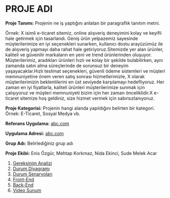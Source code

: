 # PROJE ADI 

**Proje Tanımı:** Projenin ne iş yaptığını anlatan bir paragraflık tanıtım metni. 

Örnek: X isimli e-ticaret sitemiz, online alışveriş deneyimini kolay ve keyifli hale getirmek için tasarlandı. Geniş ürün yelpazemiz sayesinde müşterilerimize en iyi seçenekleri sunarken, kullanıcı dostu arayüzümüz ile de alışveriş yapmayı daha rahat hale getiriyoruz.Sitemizde yer alan ürünler, kaliteli ve güvenilir markaların en yeni ve trend ürünlerinden oluşuyor. Müşterilerimiz, aradıkları ürünleri hızlı ve kolay bir şekilde bulabilirken, aynı zamanda satın alma süreçlerinde de sorunsuz bir deneyim yaşayacaklar.Hızlı teslimat seçenekleri, güvenli ödeme sistemleri ve müşteri memnuniyetine önem veren satış sonrası hizmetlerimizle, X olarak müşterilerimizin beklentilerini en üst seviyede karşılamayı hedefliyoruz. Her zaman en iyi fiyatlarla, kaliteli ürünleri müşterilerimize sunmak için çalışıyoruz ve müşteri memnuniyeti bizim için her zaman önceliklidir.X e-ticaret sitemize hoş geldiniz, size hizmet vermek için sabırsızlanıyoruz.

**Proje Kategorisi:** Projenin hangi alanda yapıldığını belirten bir kategori. Örnek: E-Ticaret, Sosyal Medya vb. 

**Referans Uygulama:** [abc.com](abc.com)

**Uygulama Adresi:** [abc.com](abc.com)

**Grup Adı:** Belirlediğiniz grup adı

**Proje Ekibi:** Enis Özgür, Mehtap Korkmaz, Nida Ekinci, Sude Melek Acar

1. [Gereksinim Analizi](Gereksinim-Analizi.md)
2. [Durum Diyagramı](Durum-Diyagramı.md)
3. [Durum Senaryoları](Durum-Senaryoları.md)
4. [Front-End](Front-End.md)
5. [Back-End](Back-End.md)
6. [Video Sunum](Sunum.md)

